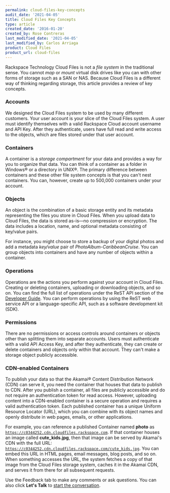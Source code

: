 ```yaml
---
permalink: cloud-files-key-concepts
audit_date: '2021-04-05'
title: Cloud Files Key Concepts
type: article
created_date: '2016-01-20'
created_by: Rose Contreras
last_modified_date: '2021-04-05'
last_modified_by: Carlos Arriaga
product: Cloud Files
product_url: cloud-files
---
```


Rackspace Technology Cloud Files is not a *file system* in the traditional sense. You cannot *map*
or *mount* virtual disk drives like you can with other forms of storage such as a SAN or NAS. Because
Cloud Files is a different way of thinking regarding storage, this article provides a review of
key concepts.

### Accounts

We designed the Cloud Files system to be used by many different customers. Your user account is your
slice of the Cloud Files system. A user must identify themselves with a valid Rackspace Cloud account
username and API Key. After they authenticate, users have full read and write access to the objects,
which are files stored under that user account.

### Containers

A container is a *storage compartment* for your data and provides a way for you to organize that data.
You can think of a container as a folder in Windows&reg; or a directory in UNIX&reg;. The primary
difference between containers and these other file system concepts is that you can't nest containers.
You can, however, create up to 500,000 containers under your account.

### Objects

An object is the combination of a basic storage entity and its metadata representing the files you
store in Cloud Files. When you upload data to Cloud Files, the data is stored as-is&mdash;no compression
or encryption. The data includes a location, name, and optional metadata consisting of key/value pairs.

For instance, you might choose to store a backup of your digital photos and add a metadata *key/value*
pair of *PhotoAlbum-CaribbeanCruise*. You can group objects into containers and have any number of
objects within a container.

### Operations

Operations are the actions you perform against your account in Cloud Files. Creating or deleting
containers, uploading or downloading objects, and so on. You can find the full list of operations
under the ReST API section of the [Developer Guide](https://docs.rackspace.com/docs/cloud-files/v1/getting-started).
You can perform operations by using the ReST web service API or a language-specific API, such as a software
development kit (SDK).

### Permissions

There are no permissions or access controls around containers or objects other than splitting them into separate
accounts. Users must authenticate with a valid API Access Key, and after they authenticate, they can create or
delete containers and objects only within that account. They can't make a storage object publicly accessible.

### CDN-enabled Containers

To publish your data so that the Akamai&reg; Content Distribution Network (CDN) can serve it, you need the container
that houses that data to publish to CDN. After you publish a container, all files are publicly accessible and do not
require an authentication token for read access. However, uploading content into a CDN-enabled container is a secure
operation and requires a valid authentication token. Each published container has a unique Uniform Resource Locator (URL),
which you can combine with its object names and openly distribute in web pages, emails, or other applications.

For example, you can reference a published Container named **photo** as <code>https://c0344252.cdn.cloudfiles.rackspace.com</code>.
If that container houses an image called **cute_kids.jpg**, then that image can be served by Akamai's CDN with the
full URL: <code>https://c0344252.cdn.cloudfiles.rackspace.com/cute_kids.jpg</code>. You can embed this URL in
HTML pages, email messages, blog posts, and so on. When something accesses the URL, the system fetches a copy of that image
from the Cloud Files storage system, caches it in the Akamai CDN, and serves it from there for all subsequent requests.

Use the Feedback tab to make any comments or ask questions. You can also click
**Let's Talk** to [start the conversation](https://www.rackspace.com/). 
